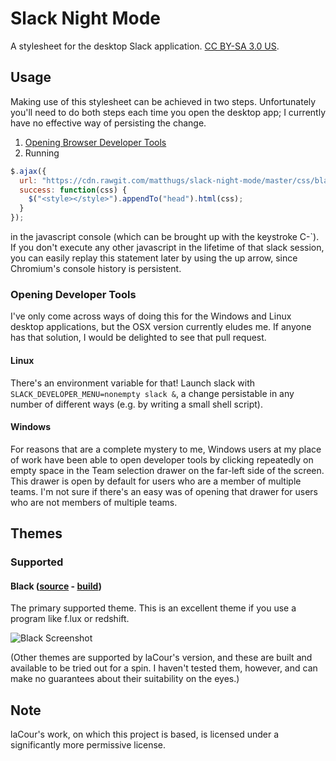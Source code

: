 # Slack Night Mode

A stylesheet for the desktop Slack application. [CC BY-SA 3.0
US](https://creativecommons.org/licenses/by-sa/3.0/us/).

## Usage

Making use of this stylesheet can be achieved in two
steps. Unfortunately you'll need to do both steps each time you open
the desktop app; I currently have no effective way of persisting the
change.

1. [Opening Browser Developer Tools](#opening-developer-tools)
2. Running
```js
$.ajax({
  url: "https://cdn.rawgit.com/matthugs/slack-night-mode/master/css/black.css",
  success: function(css) {
    $("<style></style>").appendTo("head").html(css);
  }
});
```
in the javascript console (which can be brought up with the keystroke
C-`). If you don't execute any other javascript in the lifetime of
that slack session, you can easily replay this statement later by
using the up arrow, since Chromium's console history is persistent.

### Opening Developer Tools

I've only come across ways of doing this for the Windows and Linux
desktop applications, but the OSX version currently eludes me. If
anyone has that solution, I would be delighted to see that pull
request.

#### Linux

There's an environment variable for that! Launch slack with
`SLACK_DEVELOPER_MENU=nonempty slack &`, a change persistable in any
number of different ways (e.g. by writing a small shell script).

#### Windows

For reasons that are a complete mystery to me, Windows users at my
place of work have been able to open developer tools by clicking
repeatedly on empty space in the Team selection drawer on the far-left
side of the screen. This drawer is open by default for users who are a
member of multiple teams. I'm not sure if there's an easy was of
opening that drawer for users who are not members of multiple teams.

## Themes

### Supported

#### Black ([source](scss/main.scss) - [build](css/black.css))


The primary supported theme. This is an excellent theme if you use a
program like f.lux or redshift.

![Black Screenshot](https://userstyles.org/style_screenshots/117475_after.png)

(Other themes are supported by laCour's version, and these are built
and available to be tried out for a spin. I haven't tested them,
however, and can make no guarantees about their suitability on the
eyes.)

## Note

laCour's work, on which this project is based, is licensed under a
significantly more permissive license.